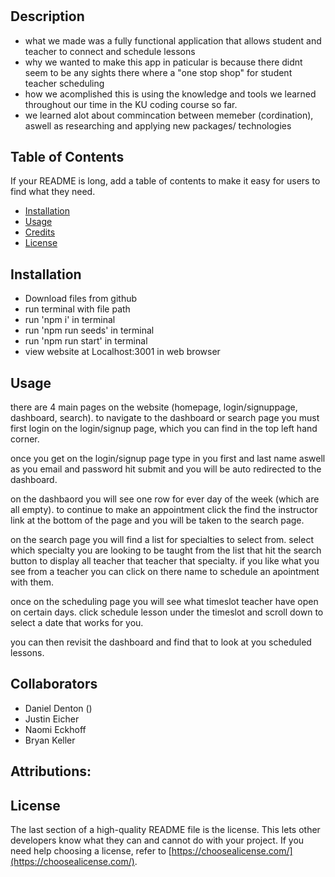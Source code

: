 # <Studious>
## Description
- what we made was a fully functional application that allows student and teacher to connect and schedule lessons
- why we wanted to make this app in paticular is because there didnt seem to be any sights there where a "one stop shop" for student teacher scheduling
- how we acomplished this is using the knowledge and tools we learned throughout our time in the KU coding course so far.
- we learned alot about commincation between memeber (cordination), aswell as researching and applying new packages/ technologies
    
## Table of Contents 
If your README is long, add a table of contents to make it easy for users to find what they need.
- [Installation](#installation)
- [Usage](#usage)
- [Credits](#credits)
- [License](#license)
    
## Installation
- Download files from github
- run terminal with file path
- run 'npm i' in terminal
- run 'npm run seeds' in terminal
- run 'npm run start' in terminal
- view website at Localhost:3001 in web browser
    
## Usage
there are 4 main pages on the website (homepage, login/signuppage, dashboard, search). to navigate to the dashboard or search page you must first login on the login/signup page, which you can find in the top left hand corner.
    
once you get on the login/signup page type in you first and last name aswell as you email and password hit submit and you will be auto redirected to the dashboard.
    
on the dashbaord you will see one row for ever day of the week (which are all empty). to continue to make an appointment click the find the instructor link at the bottom of the page and you will be taken to the search page.
    
on the search page you will find a list for specialties to select from. select which specialty you are looking to be taught from the list that hit the search button to display all teacher that teacher that specialty. if you like what you see from a teacher you can click on there name to schedule an apointment with them.
    
once on the scheduling page you will see what timeslot teacher have open on certain days. click schedule lesson under the timeslot and scroll down to select a date that works for you.
    
you can then revisit the dashboard and find that to look at you scheduled lessons.
   
## Collaborators
- Daniel Denton ()
- Justin Eicher
- Naomi Eckhoff
- Bryan Keller
    
## Attributions:
    
## License
The last section of a high-quality README file is the license. This lets other developers know what they can and cannot do with your project. If you need help choosing a license, refer to [https://choosealicense.com/](https://choosealicense.com/).
